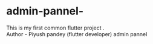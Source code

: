 # admin-pannel-
This is my first common flutter project .
<br/>
Author - Piyush pandey (flutter developer)
admin pannel
